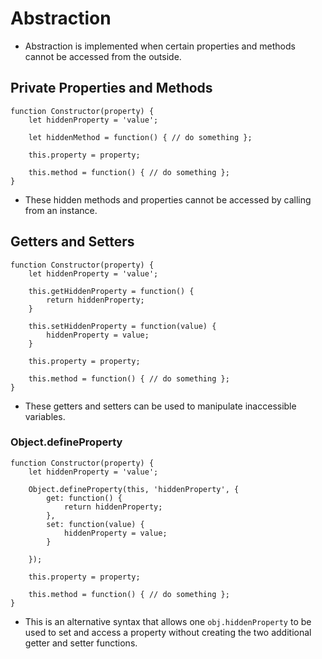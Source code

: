 # Abstraction
- Abstraction is implemented when certain properties and methods cannot be accessed from the outside.

## Private Properties and Methods
```
function Constructor(property) {
    let hiddenProperty = 'value';

    let hiddenMethod = function() { // do something };

    this.property = property;

    this.method = function() { // do something };
}

```
- These hidden methods and properties cannot be accessed by calling from an instance.

## Getters and Setters
```
function Constructor(property) {
    let hiddenProperty = 'value';

    this.getHiddenProperty = function() {
        return hiddenProperty;
    }

    this.setHiddenProperty = function(value) {
        hiddenProperty = value;
    }

    this.property = property;

    this.method = function() { // do something };
}
```
- These getters and setters can be used to manipulate inaccessible variables.


### Object.defineProperty
```
function Constructor(property) {
    let hiddenProperty = 'value';

    Object.defineProperty(this, 'hiddenProperty', {
        get: function() {
            return hiddenProperty;
        },
        set: function(value) {
            hiddenProperty = value;
        }

    });

    this.property = property;

    this.method = function() { // do something };
}
```
- This is an alternative syntax that allows one `obj.hiddenProperty` to be used to set and access a property without creating the two additional getter and setter functions.